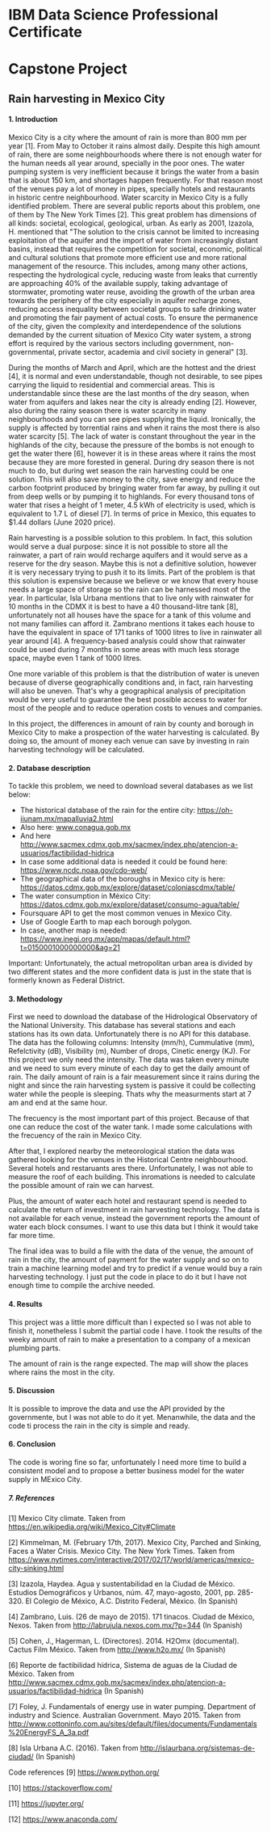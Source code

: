 # IBM Data Science Professional Certificate 
# Capstone Project

## Rain harvesting in Mexico City
#### 1. Introduction
Mexico City is a city where the amount of rain is more than 800 mm per year [1]. From May to October it rains almost daily. Despite this high amount of rain, there are some neighbourhoods where there is not enough water for the human needs all year around, specially in the poor ones. The water pumping system is very inefficient because it brings the water from a basin that is about 150 km, and shortages happen frequently. For that reason most of the venues pay a lot of money in pipes, specially hotels and restaurants in historic centre neighbourhood. 
Water scarcity in Mexico City is a fully identified problem. There are several public reports about this problem, one of them by The New York Times [2]. This great problem has dimensions of all kinds: societal, ecological, geological, urban. As early as 2001, Izazola, H. mentioned that "The solution to the crisis cannot be limited to increasing exploitation of the aquifer and the import of water from increasingly distant basins, instead that requires the competition for societal, economic, political and cultural solutions that promote more efficient use and more rational management of the resource. This includes, among many other actions, respecting the hydrological cycle, reducing waste from leaks that currently are approaching 40% of the available supply, taking advantage of stormwater, promoting water reuse, avoiding the growth of the urban area towards the periphery of the city especially in aquifer recharge zones, reducing access inequality between societal groups to safe drinking water and promoting the fair payment of actual costs. To ensure the permanence of the city, given the complexity and interdependence of the solutions demanded by the current situation of Mexico City water system, a strong effort is required by the various sectors including government, non-governmental, private sector, academia and civil society in general" [3].

During the months of March and April, which are the hottest and the driest [4], it is normal and even understandable, though not desirable, to see pipes carrying the liquid to residential and commercial areas. This is understandable since these are the last months of the dry season, when water from aquifers and lakes near the city is already ending [2]. However, also during the rainy season there is water scarcity in many neighbourhoods and you can see pipes supplying the liquid. Ironically, the supply is affected by torrential rains and when it rains the most there is also water scarcity [5]. The lack of water is constant throughout the year in the highlands of the city, because the pressure of the bombs is not enough to get the water there [6], however it is in these areas where it rains the most because they are more forested in general. During dry season there is not much to do, but during wet season the rain harvesting could be one solution. This will also save money to the city, save energy and reduce the carbon footprint produced by bringing water from far away, by pulling it out from deep wells or by pumping it to highlands. For every thousand tons of water that rises a height of 1 meter, 4.5 kWh of electricity is used, which is equivalent to 1.7 L of diesel [7]. In terms of price in Mexico, this equates to $1.44 dollars (June 2020 price).

Rain harvesting is a possible solution to this problem. In fact, this solution would serve a dual purpose: since it is not possible to store all the rainwater, a part of rain would recharge aquifers and it would serve as a reserve for the dry season. Maybe this is not a definitive solution, however it is very necessary trying to push it to its limits. Part of the problem is that this solution is expensive because we believe or we know that every house needs a large space of storage so the rain can be harnessed most of the year. In particular, Isla Urbana mentions that to live only with rainwater for 10 months in the CDMX it is best to have a 40 thousand-litre tank [8], unfortunately not all houses have the space for a tank of this volume and not many families can afford it. Zambrano mentions it takes each house to have the equivalent in space of 171 tanks of 1000 litres to live in rainwater all year around [4]. A frequency-based analysis could show that rainwater could be used during 7 months in some areas with much less storage space, maybe even 1 tank of 1000 litres.

One more variable of this problem is that the distribution of water is uneven because of diverse geographically conditions and, in fact, rain harvesting will also be uneven. That's why a geographical analysis of precipitation would be very useful to guarantee the best possible access to water for most of the people and to reduce operation costs to venues and companies.

In this project, the differences in amount of rain by county and borough in Mexico City to make a prospection of the water harvesting is calculated. By doing so, the amount of money each venue can save by investing in rain harvesting technology will be calculated.

#### 2. Database description
To tackle this problem, we need to download several databases as we list below: 
- The historical database of the rain for the entire city: https://oh-iiunam.mx/mapalluvia2.html 
- Also here: www.conagua.gob.mx 
- And here http://www.sacmex.cdmx.gob.mx/sacmex/index.php/atencion-a-usuarios/factibilidad-hidrica
- In case some additional data is needed it could be found here: https://www.ncdc.noaa.gov/cdo-web/
- The geographical data of the boroughs in Mexico city is here: https://datos.cdmx.gob.mx/explore/dataset/coloniascdmx/table/
- The water consumption in México City: https://datos.cdmx.gob.mx/explore/dataset/consumo-agua/table/
- Foursquare API to get the most common venues in Mexico City.
- Use of Google Earth to map each borough polygon.
- In case, another map is needed: https://www.inegi.org.mx/app/mapas/default.html?t=0150001000000000&ag=21

Important:  Unfortunately, the actual metropolitan urban area is divided by two different states and the more confident data is just in the state that is formerly known as Federal District.

#### 3. Methodology
First we need to download the database of the Hidrological Observatory of the National University. This database has several stations and each stations has its own data. Unfortunately there is no API for this database. The data has the following columns: Intensity (mm/h), Cummulative (mm), Refelctivity (dB), Visibility (m), Number of drops, Cinetic energy (KJ). For this project we only need the intensity.
The data was taken every minute and we need to sum every minute of each day to get the daily amount of rain. The daily amount of rain is a fair measurement since it rains during the night and since the rain harvesting system is passive it could be collecting water while the people is sleeping. Thats why the measurments start at 7 am and end at the same hour.

The frecuency is the most important part of this project. Because of that one can reduce the cost of the water tank. I made some calculations with the frecuency of the rain in Mexico City.

After that, I explored nearby the meteorological station the data was gathered looking for the venues in the Historical Centre neighbourhood. Several hotels and restaruants ares there. Unfortunately, I was not able to measure the roof of each building. This inromations is needed to calculate the possible amount of rain we can harvest. 

Plus, the amount of water each hotel and restaurant spend is needed to calculate the return of investment in rain harvesting technology. The data is not available for each venue, instead the government reports the amount of water each block consumes. I want to use this data but I think it would take far more time.

The final idea was to build a file with the data of the venue, the amount of rain in the city, the amount of payment for the water supply and so on to train a machine learning model and try to predict if a venue would buy a rain harvesting technology. I just put the code in place to do it but I have not enough time to compile the archive needed.

#### 4. Results
This project was a little more difficult than I expected so I was not able to finish it, nonetheless I submit the partial code I have. I took the results of the weeky amount of rain to make a presentation to a company of a mexican plumbing parts.

The amount of rain is the range expected. The map will show the places where rains the most in the city.

#### 5. Discussion
It is possible to improve the data and use the API provided by the governmente, but I was not able to do it yet. Menanwhile, the data and the code ti process the rain in the city is simple and ready.

#### 6. Conclusion
The code is woring fine so far, unfortunately I need more time to build a consistent model and to propose a better business model for the water supply in MExico City.

##### 7. References
[1] Mexico City climate. Taken from https://en.wikipedia.org/wiki/Mexico_City#Climate

[2] Kimmelman, M. (February 17th, 2017). Mexico City, Parched and Sinking, Faces a Water Crisis. Mexico City. The New York Times. Taken from
https://www.nytimes.com/interactive/2017/02/17/world/americas/mexico-city-sinking.html

[3] Izazola, Haydea. Agua y sustentabilidad en la Ciudad de México. Estudios Demográficos y Urbanos, núm. 47, mayo-agosto, 2001, pp. 285-320. El Colegio de México, A.C. Distrito Federal, México. (In Spanish)

[4] Zambrano, Luis. (26 de mayo de 2015). 171 tinacos. Ciudad de México, Nexos. Taken from http://labrujula.nexos.com.mx/?p=344 (In Spanish)

[5] Cohen, J., Hagerman, L. (Directores). 2014. H2Omx (documental). Cactus Film México.
Taken from http://www.h2o.mx/ (In Spanish)

[6] Reporte de factibilidad hídrica, Sistema de aguas de la Ciudad de México. Taken from http://www.sacmex.cdmx.gob.mx/sacmex/index.php/atencion-a-usuarios/factibilidad-hidrica (In Spanish)

[7] Foley, J. Fundamentals of energy use in water pumping. Department of industry and Science. Australian Government. Mayo 2015. Taken from
http://www.cottoninfo.com.au/sites/default/files/documents/Fundamentals%20EnergyFS_A_3a.pdf

[8] Isla Urbana A.C. (2016). Taken from http://islaurbana.org/sistemas-de-ciudad/ (In Spanish)

Code references
[9] https://www.python.org/

[10] https://stackoverflow.com/

[11] https://jupyter.org/

[12] https://www.anaconda.com/

